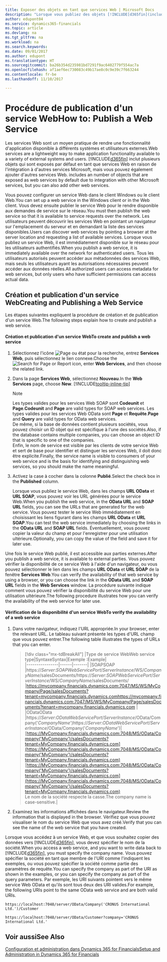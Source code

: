```yaml
---
title: Exposer des objets en tant que services Web | Microsoft Docs
description: "Lorsque vous publiez des objets [!INCLUDE[d365fin](includes/d365fin_md.md)] en tant que services Web, ils sont immédiatement disponibles sur le réseau."
author: edupont04
ms.service: dynamics365-financials
ms.topic: article
ms.devlang: na
ms.tgt_pltfrm: na
ms.workload: na
ms.search.keywords: 
ms.date: 09/01/2017
ms.author: edupont
ms.translationtype: HT
ms.sourcegitcommit: ba26b354d235981bd7291f9ac6402779f554ac7a
ms.openlocfilehash: af1aef6ec730083c49b17ae8c0c9e39c7f663244
ms.contentlocale: fr-be
ms.lasthandoff: 11/10/2017

---
```

# <a name="how-to-publish-a-web-service"></a><span data-ttu-id="3ee23-103">Procédure de publication d'un service Web</span><span class="sxs-lookup"><span data-stu-id="3ee23-103">How to: Publish a Web Service</span></span>
<span data-ttu-id="3ee23-104">Les services Web sont un moyen pratique de rendre une fonctionnalité d'application disponible à différents systèmes et utilisateurs externes.</span><span class="sxs-lookup"><span data-stu-id="3ee23-104">Web services are a lightweight way to make application functionality available to a variety of external systems and users.</span></span> [!INCLUDE[d365fin](includes/d365fin_md.md)]<span data-ttu-id="3ee23-105"> inclut plusieurs objets qui sont exposés par défaut en tant que services Web en raison de l'intégration à d'autres services Microsoft, mais vous pouvez également ajouter d'autres services Web.</span><span class="sxs-lookup"><span data-stu-id="3ee23-105"> includes an number of objects that are exposed as web services by default due to integration with other Microsoft services, but you can also add other web services.</span></span>  

<span data-ttu-id="3ee23-106">Vous pouvez configurer un service Web dans le client Windows ou le client Web.</span><span class="sxs-lookup"><span data-stu-id="3ee23-106">You can set up a web service in the Windows client or in the Web client.</span></span> <span data-ttu-id="3ee23-107">Vous devez ensuite publier le service Web pour le rendre disponible aux demandes de service sur le réseau.</span><span class="sxs-lookup"><span data-stu-id="3ee23-107">You must then publish the web service so that it is available to service requests over the network.</span></span> <span data-ttu-id="3ee23-108">Les utilisateurs peuvent découvrir les services Web en pointant un navigateur sur l'emplacement du serveur et en demandant la liste des services disponibles.</span><span class="sxs-lookup"><span data-stu-id="3ee23-108">Users can discover web services by pointing a browser at the server location and requesting a list of available services.</span></span> <span data-ttu-id="3ee23-109">Lorsque vous publiez un service Web, il est immédiatement disponible sur le réseau pour les utilisateurs authentifiés.</span><span class="sxs-lookup"><span data-stu-id="3ee23-109">When you publish a web service, it is immediately available over the network for authenticated users.</span></span> <span data-ttu-id="3ee23-110">Tous les utilisateurs autorisés peuvent accéder aux métadonnées des services Web, mais seuls les utilisateurs ayant les autorisations nécessaires peuvent accéder aux données réelles.</span><span class="sxs-lookup"><span data-stu-id="3ee23-110">All authorized users can access metadata for web services, but only users who have sufficient permissions can access actual data.</span></span>

## <a name="creating-and-publishing-a-web-service"></a><span data-ttu-id="3ee23-111">Création et publication d'un service Web</span><span class="sxs-lookup"><span data-stu-id="3ee23-111">Creating and Publishing a Web Service</span></span>  
 <span data-ttu-id="3ee23-112">Les étapes suivantes expliquent la procédure de création et de publication d'un service Web.</span><span class="sxs-lookup"><span data-stu-id="3ee23-112">The following steps explain how to create and publish a web service.</span></span>  

#### <a name="to-create-and-publish-a-web-service"></a><span data-ttu-id="3ee23-113">Création et publication d'un service Web</span><span class="sxs-lookup"><span data-stu-id="3ee23-113">To create and publish a web service</span></span>  

1.  <span data-ttu-id="3ee23-114">Sélectionnez l'icône ![Page ou état pour la recherche](media/ui-search/search_small.png "Page ou état pour la recherche"), entrez **Services Web**, puis sélectionnez le lien connexe.</span><span class="sxs-lookup"><span data-stu-id="3ee23-114">Choose the ![Search for Page or Report](media/ui-search/search_small.png "Search for Page or Report icon") icon, enter **Web Services**, and then choose the related link.</span></span>  

2.  <span data-ttu-id="3ee23-115">Dans la page **Services Web**, sélectionnez **Nouveau**.</span><span class="sxs-lookup"><span data-stu-id="3ee23-115">In the **Web Services** page, choose **New**.</span></span> [!INCLUDE[tooltip-inline-tip](includes/tooltip-inline-tip_md.md)]  

    > [!NOTE]  
    >  <span data-ttu-id="3ee23-116">Les types valides pour les services Web SOAP sont **Codeunit** et **Page**.</span><span class="sxs-lookup"><span data-stu-id="3ee23-116">**Codeunit** and **Page** are valid types for SOAP web services.</span></span> <span data-ttu-id="3ee23-117">Les types valides pour les services Web OData sont **Page** et **Requête**.</span><span class="sxs-lookup"><span data-stu-id="3ee23-117">**Page** and **Query** are valid types for OData web services.</span></span>  
    <span data-ttu-id="3ee23-118">De même, si la base de données contient plusieurs sociétés, vous pouvez choisir un ID objet qui est spécifique à l'une des sociétés.</span><span class="sxs-lookup"><span data-stu-id="3ee23-118">Also, if the database contains multiple companies, you can choose an object ID that is specific to one of the companies.</span></span>  
    <span data-ttu-id="3ee23-119">Enfin, le nom de service est visible par les clients de votre service Web et sert de base pour identifier et distinguer les services Web, il doit donc être explicite.</span><span class="sxs-lookup"><span data-stu-id="3ee23-119">Finally, the service name is visible to consumers of your web service and is the basis for identifying and distinguishing web services, so you should make the name meaningful.</span></span>

3.  <span data-ttu-id="3ee23-120">Activez la case à cocher dans la colonne **Publié**.</span><span class="sxs-lookup"><span data-stu-id="3ee23-120">Select the check box in the **Published** column.</span></span>  

     <span data-ttu-id="3ee23-121">Lorsque vous publiez le service Web, dans les champs **URL OData** et **URL SOAP**, vous pouvez voir les URL générées pour le service Web.</span><span class="sxs-lookup"><span data-stu-id="3ee23-121">When you publish the web service, in the **OData URL** and **SOAP URL** fields, you can see the URLs that are generated for the web service.</span></span> <span data-ttu-id="3ee23-122">Vous pouvez tester le service Web immédiatement en choisissant les liens figurant dans les champs **URL OData** et **URL SOAP**.</span><span class="sxs-lookup"><span data-stu-id="3ee23-122">You can test the web service immediately by choosing the links in the **OData URL** and **SOAP URL** fields.</span></span> <span data-ttu-id="3ee23-123">Éventuellement, vous pouvez copier la valeur du champ et pour l'enregistrer pour une utilisation ultérieure.</span><span class="sxs-lookup"><span data-stu-id="3ee23-123">Optionally, you can copy the value of the field and save it for later use.</span></span>  

<span data-ttu-id="3ee23-124">Une fois le service Web publié, il est accessible aux parties externes.</span><span class="sxs-lookup"><span data-stu-id="3ee23-124">After you publish a web service, it is available to external parties.</span></span> <span data-ttu-id="3ee23-125">Vous pouvez vérifier la disponibilité de ce service Web à l'aide d'un navigateur, ou vous pouvez sélectionner le lien dans les champs **URL OData** et **URL SOAP** de la fenêtre **Services Web**.</span><span class="sxs-lookup"><span data-stu-id="3ee23-125">You can verify the availability of that web service by using a browser, or you can choose the link in the **OData URL** and **SOAP URL** fields in the **Web Services** window.</span></span> <span data-ttu-id="3ee23-126">La procédure suivante indique comment vous pouvez vérifier la disponibilité du service Web pour une utilisation ultérieure.</span><span class="sxs-lookup"><span data-stu-id="3ee23-126">The following procedure illustrates how you can verify the availability of the web service for later use.</span></span>  

#### <a name="to-verify-the-availability-of-a-web-service"></a><span data-ttu-id="3ee23-127">Vérification de la disponibilité d'un service Web</span><span class="sxs-lookup"><span data-stu-id="3ee23-127">To verify the availability of a web service</span></span>  

1.  <span data-ttu-id="3ee23-128">Dans votre navigateur, indiquez l'URL appropriée.</span><span class="sxs-lookup"><span data-stu-id="3ee23-128">In your browser, enter the relevant URL.</span></span> <span data-ttu-id="3ee23-129">Le tableau suivant présente les types d'URL champ que vous pouvez entrer.</span><span class="sxs-lookup"><span data-stu-id="3ee23-129">The following table illustrates the types of URLs that you can enter.</span></span>  

    >    [!div class="mx-tdBreakAll"]
    >    |<span data-ttu-id="3ee23-130">Type de service Web</span><span class="sxs-lookup"><span data-stu-id="3ee23-130">Web service type</span></span>|<span data-ttu-id="3ee23-131">Syntaxe</span><span class="sxs-lookup"><span data-stu-id="3ee23-131">Syntax</span></span>|<span data-ttu-id="3ee23-132">Exemple :</span><span class="sxs-lookup"><span data-stu-id="3ee23-132">Example</span></span>|  
    >    |----------------|------|-------|
    >    |<span data-ttu-id="3ee23-133">SOAP</span><span class="sxs-lookup"><span data-stu-id="3ee23-133">SOAP</span></span> |<span data-ttu-id="3ee23-134">https://*Server*:*SOAPWebServicePort*/*ServerInstance*/WS/*CompanyName*/salesDocuments/</span><span class="sxs-lookup"><span data-stu-id="3ee23-134">https://*Server*:*SOAPWebServicePort*/*ServerInstance*/WS/*CompanyName*/salesDocuments/</span></span> |<span data-ttu-id="3ee23-135">https://mycompany.financials.dynamics.com:7047/MS/WS/MyCompany/Page/salesDocuments?tenant=mycompany.financials.dynamics.com</span><span class="sxs-lookup"><span data-stu-id="3ee23-135">https://mycompany.financials.dynamics.com:7047/MS/WS/MyCompany/Page/salesDocuments?tenant=mycompany.financials.dynamics.com</span></span> |  
    >    |<span data-ttu-id="3ee23-136">OData</span><span class="sxs-lookup"><span data-stu-id="3ee23-136">OData</span></span> |<span data-ttu-id="3ee23-137">https://*Server*:*ODataWebServicePort*/*ServerInstance*/OData/Company('*CompanyName*')</span><span class="sxs-lookup"><span data-stu-id="3ee23-137">https://*Server*:*ODataWebServicePort*/*ServerInstance*/OData/Company('*CompanyName*')</span></span>|<span data-ttu-id="3ee23-138">[https://MyCompany.financials.dynamics.com:7048/MS/OData/Company('MyCompany')/salesDocuments?tenant=MyCompany.financials.dynamics.com](https://MyCompany.financials.dynamics.com:7048/MS/OData/Company('MyCompany')/salesDocuments?tenant=MyCompany.financials.dynamics.com)</span><span class="sxs-lookup"><span data-stu-id="3ee23-138">[https://MyCompany.financials.dynamics.com:7048/MS/OData/Company('MyCompany')/salesDocuments?tenant=MyCompany.financials.dynamics.com](https://MyCompany.financials.dynamics.com:7048/MS/OData/Company('MyCompany')/salesDocuments?tenant=MyCompany.financials.dynamics.com)</span></span> <br />    <span data-ttu-id="3ee23-139">Le nom de la société respecte la casse.</span><span class="sxs-lookup"><span data-stu-id="3ee23-139">The company name is case-sensitive.</span></span>|

2.  <span data-ttu-id="3ee23-140">Examinez les informations affichées dans le navigateur.</span><span class="sxs-lookup"><span data-stu-id="3ee23-140">Review the information that is displayed in the browser.</span></span> <span data-ttu-id="3ee23-141">Vérifiez que vous pouvez visualiser le nom du service Web que vous avez créé.</span><span class="sxs-lookup"><span data-stu-id="3ee23-141">Verify that you can see the name of the web service that you have created.</span></span>  

 <span data-ttu-id="3ee23-142">Lorsque vous accédez à un service Web, et que vous souhaitez copier des données vers [!INCLUDE[d365fin](includes/d365fin_md.md)], vous devez spécifier le nom de la société.</span><span class="sxs-lookup"><span data-stu-id="3ee23-142">When you access a web service, and you want to write data back to [!INCLUDE[d365fin](includes/d365fin_md.md)], you must specify the company name.</span></span> <span data-ttu-id="3ee23-143">Vous pouvez spécifier la société en tant que membre de l'URI comme l'indiquent les exemples, ou vous pouvez spécifier la société comme partie des paramètres de requête.</span><span class="sxs-lookup"><span data-stu-id="3ee23-143">You can specify the company as part of the URI as shown in the examples, or you can specify the company as part of the query parameters.</span></span> <span data-ttu-id="3ee23-144">Par exemple, les URI suivants pointent vers le même service Web OData et qu'ils sont tous deux des URI valides.</span><span class="sxs-lookup"><span data-stu-id="3ee23-144">For example, the following URIs point to the same OData web service and are both valid URIs.</span></span>  

```  
https://localhost:7048/server/OData/Company('CRONUS International Ltd.')/Customer  
```  

```  
https://localhost:7048/server/OData/Customer?company='CRONUS International Ltd.'  
```  

## <a name="see-also"></a><span data-ttu-id="3ee23-145">Voir aussi</span><span class="sxs-lookup"><span data-stu-id="3ee23-145">See Also</span></span>  
[<span data-ttu-id="3ee23-146">Configuration et administration dans Dynamics 365 for Financials</span><span class="sxs-lookup"><span data-stu-id="3ee23-146">Setup and Administration in Dynamics 365 for Financials</span></span>](admin-setup-and-administration.md)  

